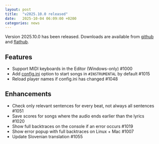 ```yaml
---
layout: post
title:  "v2025.10.0 released"
date:   2025-10-04 06:09:00 +0200
categories: news
---
```

Version 2025.10.0 has been released.
Downloads are available from [github](https://github.com/UltraStar-Deluxe/USDX/releases/tag/v2025.10.0)
and [flathub](https://flathub.org/apps/eu.usdx.UltraStarDeluxe).

## Features
* Support MIDI keyboards in the Editor (Windows-only) #1000
* Add [config.ini](https://github.com/UltraStar-Deluxe/USDX/wiki/config.ini) option to start songs in `#INSTRUMENTAL` by default #1015
* Reload player names if config.ini has changed #1048

## Enhancements
* Check only relevant sentences for every beat, not always all sentences #1051
* Save scores for songs where the audio ends earlier than the lyrics #1020
* Show full backtraces on the console if an error occurs #1019
* Show error popup with full backtraces on Linux + Mac #1007
* Update Slovenian translation #1055
